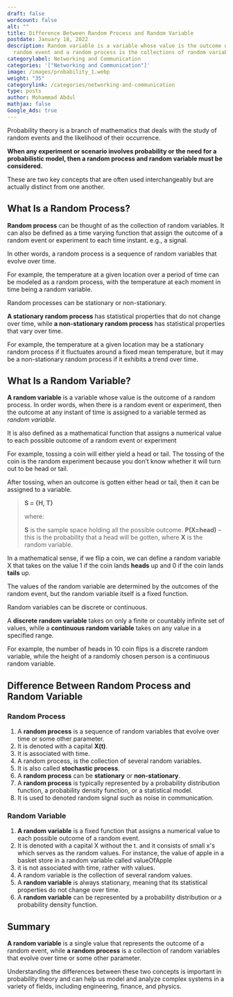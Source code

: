 ```yaml
---
draft: false
wordcount: false
alt: ""
title: Difference Between Random Process and Random Variable
postdate: January 18, 2022
description: Random variable is a variable whose value is the outcome of a
  random event and a random process is the collections of random variables.
categorylabel: Networking and Communication
categories: '["Networking and Communication"]'
image: /images/probability_1.webp
weight: "35"
categorylink: /categories/networking-and-communication
type: posts
author: Mohammad Abdul
mathjax: false
Google_Ads: true
---
```

Probability theory is a branch of mathematics that deals with the study of random events and the likelihood of their occurrence.

**When any experiment or scenario involves probability or the need for a probabilistic model, then a random process and random variable must be considered.**

These are two key concepts that are often used interchangeably but are actually distinct from one another.

## What Is a Random Process?

**Random process** can be thought of as the collection of random variables.
It can also be defined as a time varying function that assign the outcome of a random event or experiment to each time instant. e.g., a signal.

In other words, a random process is a sequence of random variables that evolve over time. 

For example, the temperature at a given location over a period of time can be modeled as a random process, with the temperature at each moment in time being a random variable.

Random processes can be stationary or non-stationary.

**A stationary random process** has statistical properties that do not change over time, while **a non-stationary random process** has statistical properties that vary over time. 

For example, the temperature at a given location may be a stationary random process if it fluctuates around a fixed mean temperature, but it may be a non-stationary random process if it exhibits a trend over time.

## What Is a Random Variable?

**A random variable** is a variable whose value is the outcome of a random process. In order words, when there is a random event or experiment, then the outcome at any instant of time is assigned to a variable termed as *random variable*.

It is also defined as a mathematical function that assigns a numerical value to each possible outcome of a random event or experiment

For example, tossing a coin will either yield a head or tail. The tossing of the coin is the random experiment because you don’t know whether it will turn out to be head or tail. 

After tossing, when an outcome is gotten either head or tail, then it can be assigned to a variable.

> **S = {H, T}** 
>
> where: 
>
> **S** is the sample space holding all the possible outcome.
> **P(X=head)** – this is the probability that a head will be gotten, where **X** is the random variable.

In a mathematical sense, if we flip a coin, we can define a random variable X that takes on the value 1 if the coin lands **heads** up and 0 if the coin lands **tails** up. 

The values of the random variable are determined by the outcomes of the random event, but the random variable itself is a fixed function.

Random variables can be discrete or continuous. 

A **discrete random variable** takes on only a finite or countably infinite set of values, while a **continuous random variable** takes on any value in a specified range. 

For example, the number of heads in 10 coin flips is a discrete random variable, while the height of a randomly chosen person is a continuous random variable.

## Difference Between Random Process and Random Variable

### Random Process

1. A **random process** is a sequence of random variables that evolve over time or some other parameter.
2. It is denoted with a capital **X(t)**.
3. It is associated with time.
4. A random process, is the collection of several random variables.
5. It is also called **stochastic process**.
6. A **random process** can be **stationary** or **non-stationary**.
7. A **random process** is typically represented by a probability distribution function, a probability density function, or a statistical model.
8. It is used to denoted random signal such as noise in communication.

### Random Variable

1. **A random variable** is a fixed function that assigns a numerical value to each possible outcome of a random event.
2. It is denoted with a capital X without the t. and it consists of small x's which serves as the random values.
   For instance, the value of apple in a basket store in a random variable called valueOfApple
3. it is not associated with time, rather with values.
4. A random variable is the collection of several random values.
5. A **random variable** is always stationary, meaning that its statistical properties do not change over time.
6. A **random variable** can be represented by a probability distribution or a probability density function. 

## Summary

**A random variable** is a single value that represents the outcome of a random event, while **a random process** is a collection of random variables that evolve over time or some other parameter. 

Understanding the differences between these two concepts is important in probability theory and can help us model and analyze complex systems in a variety of fields, including engineering, finance, and physics.